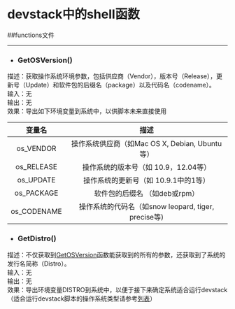 devstack中的shell函数
====================

##functions文件
____________________

+ <h3 id="getosversion">GetOSVersion()</h3>

描述：获取操作系统环境参数，包括供应商（Vendor），版本号（Release），更新号（Update）和软件包的后缀名（package）以及代码名（codename）。  
输入：无  
输出：无  
效果：导出如下环境变量到系统中，以供脚本未来直接使用  

| 变量名 | 描述 |
|:-:|:-:|
| os_VENDOR | 操作系统供应商（如Mac OS X, Debian, Ubuntu等）|
| os_RELEASE | 操作系统的版本号（如 10.9，12.04等）|
| os_UPDATE | 操作系统的更新号（如 10.9.1中的1等）|
| os_PACKAGE | 软件包的后缀名 （如deb或rpm）|
| os_CODENAME | 操作系统的代码名（如snow leopard, tiger, precise等) |

+ <h3 id="getdistro">GetDistro()</h3>

描述：不仅获取到[GetOSVersion](#getosversion)函数能获取到的所有的参数，还获取到了系统的发行名简称（Distro）。  
输入：无  
输出：无  
效果：导出环境变量DISTRO到系统中，以便于接下来确定系统适合运行devstack（适合运行devstack脚本的操作系统类型请参考[列表](/Test-OS-List.md)）




